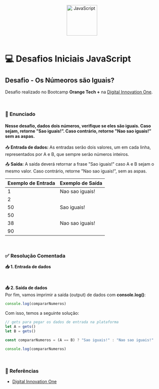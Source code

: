 <div align="center">
  <img alt="JavaScript" height="100" src="https://raw.githubusercontent.com/FortAwesome/Font-Awesome/6.x/svgs/brands/js-square.svg">
</div>

<br>

# 💻 Desafios Iniciais JavaScript

## Desafio - Os Númeoros são Iguais?
Desafio realizado no Bootcamp **Orange Tech +** na [Digital Innovation One](https://www.dio.me/).

<br>

### 📝 **Enunciado**
#### **Nesse desafio, dados dois números, verifique se eles são iguais. Caso sejam, retorne "Sao iguais!”. Caso contrário, retorne "Nao sao iguais!” sem as aspas.**

📥 **Entrada de dados:** As entradas serão dois valores, um em cada linha, representados por A e B, que sempre serão números inteiros. 

📤 **Saída:** A saída deverá retornar a frase "Sao iguais!" caso A e B sejam o mesmo valor. Caso contrário,  retorne "Nao sao iguais!", sem as aspas.

Exemplo de Entrada          | Exemplo de Saída
--------------------------- | ---------------------------
1                           | Nao sao iguais!
2                           | 
50                          | Sao iguais!
50                          | 
38                          | Nao sao iguais!
90                          | 

<br>

### ✅ **Resolução Comentada**

**📥 1. Entrada de dados**<br>

<br>

**📤 2. Saída de dados**<br>
Por fim, vamos imprimir a saída (output) de dados com **console.log()**:
```javascript
console.log(compararNumeros)
```

Com isso, temos a seguinte solução:
```javascript
// gets para pegar os dados de entrada na plataforma
let A = gets()
let B = gets()

const compararNumeros = (A == B) ? "Sao iguais!" : "Nao sao iguais!"

console.log(compararNumeros)
```

<br>

### 🔎 **Referências**
- [Digital Innovation One](https://www.dio.me/)

<br>
